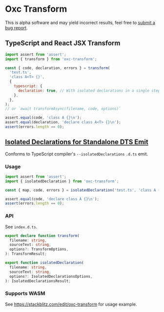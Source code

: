 # Oxc Transform

This is alpha software and may yield incorrect results, feel free to [submit a bug report](https://github.com/oxc-project/oxc/issues/new?assignees=&labels=C-bug&projects=&template=bug_report.md).

## TypeScript and React JSX Transform

```javascript
import assert from 'assert';
import { transform } from 'oxc-transform';

const { code, declaration, errors } = transform(
  'test.ts',
  'class A<T> {}',
  {
    typescript: {
      declaration: true, // With isolated declarations in a single step.
    },
  },
);
// or `await transformAsync(filename, code, options)`

assert.equal(code, 'class A {}\n');
assert.equal(declaration, 'declare class A<T> {}\n');
assert(errors.length == 0);
```

## [Isolated Declarations for Standalone DTS Emit](https://devblogs.microsoft.com/typescript/announcing-typescript-5-5/#isolated-declarations)

Conforms to TypeScript compiler's `--isolatedDeclarations` `.d.ts` emit.

### Usage

```javascript
import assert from 'assert';
import { isolatedDeclaration } from 'oxc-transform';

const { map, code, errors } = isolatedDeclaration('test.ts', 'class A {}');

assert.equal(code, 'declare class A {}\n');
assert(errors.length == 0);
```

### API

See `index.d.ts`.

```typescript
export declare function transform(
  filename: string,
  sourceText: string,
  options?: TransformOptions,
): TransformResult;

export function isolatedDeclaration(
  filename: string,
  sourceText: string,
  options?: IsolatedDeclarationsOptions,
): IsolatedDeclarationsResult;
```

### Supports WASM

See https://stackblitz.com/edit/oxc-transform for usage example.
